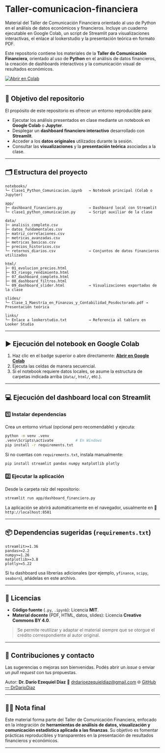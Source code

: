 # Taller-comunicacion-financiera
Material del Taller de Comunicación Financiera orientado al uso de Python en el análisis de datos económicos y financieros. Incluye un cuaderno ejecutable en Google Colab, un script de Streamlit para visualizaciones interactivas, el enlace al lookerstudio y la presentación teórica en formato PDF.

Este repositorio contiene los materiales de la **Taller de Comunicación Financiera**, orientado al uso de **Python** en el análisis de datos financieros, la creación de dashboards interactivos y la comunicación visual de resultados económicos.

[![Abrir en Colab](https://colab.research.google.com/assets/colab-badge.svg)](https://colab.research.google.com/github/DrDarioDiaz/Taller-comunicacion-financiera/blob/main/notebooks/Clase1_Python_Comunicacion.ipynb)

---

## 🎯 Objetivo del repositorio

El propósito de este repositorio es ofrecer un entorno reproducible para:

* Ejecutar los análisis presentados en clase mediante un notebook en **Google Colab** o **Jupyter**.
* Desplegar un **dashboard financiero interactivo** desarrollado con **Streamlit**.
* Acceder a los **datos originales** utilizados durante la sesión.
* Consultar las **visualizaciones** y la **presentación teórica** asociadas a la clase.

---

## 🗂️ Estructura del proyecto

```
notebooks/
└─ Clase1_Python_Comunicacion.ipynb   → Notebook principal (Colab o Jupyter)

app/
├─ dashboard_financiero.py            → Dashboard local con Streamlit
└─ clase1_python_comunicacion.py      → Script auxiliar de la clase

data/
├─ analisis_completo.csv
├─ datos_fundamentales.csv
├─ matriz_correlaciones.csv
├─ metricas_avanzadas.csv
├─ metricas_basicas.csv
├─ precios_historicos.csv
└─ retornos_diarios.csv               → Conjuntos de datos financieros utilizados

html/
├─ 01_evolucion_precios.html
├─ 03_riesgo_rendimiento.html
├─ 07_dashboard_completo.html
├─ 08_dashboard_filtros.html
└─ 09_dashboard_slider.html           → Visualizaciones exportadas de la clase

slides/
└─ Clase_1_Maestría_en_Finanzas_y_Contabilidad_Posdoctorado.pdf → Presentación teórica

links/
└─ Enlace a lookerstudio.txt          → Referencia al tablero en Looker Studio
```

---

## ▶️ Ejecución del notebook en Google Colab

1. Haz clic en el badge superior o abre directamente:
   [**Abrir en Google Colab**](https://colab.research.google.com/github/DrDarioDiaz/Taller-comunicacion-financiera/blob/main/notebooks/Clase1_Python_Comunicacion.ipynb)
2. Ejecuta las celdas de manera secuencial.
3. Si el notebook requiere datos locales, se asume la estructura de carpetas indicada arriba (`data/`, `html/`, etc.).

---

## 💻 Ejecución del dashboard local con Streamlit

### 1️⃣ Instalar dependencias

Crea un entorno virtual (opcional pero recomendable) y ejecuta:

```bash
python -m venv .venv
.venv\Scripts\activate          # En Windows
pip install -r requirements.txt
```

Si no cuentas con `requirements.txt`, instala manualmente:

```bash
pip install streamlit pandas numpy matplotlib plotly
```

### 2️⃣ Ejecutar la aplicación

Desde la carpeta raíz del repositorio:

```bash
streamlit run app/dashboard_financiero.py
```

La aplicación se abrirá automáticamente en el navegador, usualmente en
🔗 `http://localhost:8501`

---

## 📦 Dependencias sugeridas (`requirements.txt`)

```
streamlit>=1.36
pandas>=2.2
numpy>=1.26
matplotlib>=3.8
plotly>=5.22
```

Si tu dashboard usa librerías adicionales (por ejemplo, `yfinance`, `scipy`, `seaborn`), añádelas en este archivo.

---

## 📑 Licencias

* **Código fuente** (`.py`, `.ipynb`): Licencia **MIT**.
* **Material docente** (PDF, HTML, datos, slides): Licencia **Creative Commons BY 4.0**.

> Se permite reutilizar y adaptar el material siempre que se otorgue el crédito correspondiente al autor original.

---

## 🤝 Contribuciones y contacto

Las sugerencias o mejoras son bienvenidas.
Podés abrir un *issue* o enviar un *pull request* con tus propuestas.

Autor: **Dr. Darío Ezequiel Díaz**
📧 [drdarioezequieldiaz@gmail.com](mailto:drdarioezequieldiaz@gmail.com)
🌐 [GitHub — DrDarioDiaz](https://github.com/DrDarioDiaz)

---

## 🧟‍♂️ Nota final

Este material forma parte del Taller de Comunicación Financiera, enfocado en la integración de **herramientas de análisis de datos, visualización y comunicación estadística aplicada a las finanzas**.
Su objetivo es fomentar prácticas reproducibles y transparentes en la presentación de resultados financieros y económicos.

---
